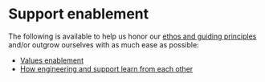 # Support enablement

The following is available to help us honor our [ethos and guiding principles](index.md) and/or outgrow ourselves with as much ease as possible:

* [Values enablement](support-values-enablement.md)
* [How engineering and support learn from each other](eng-support-learn-from-eachother.md)
